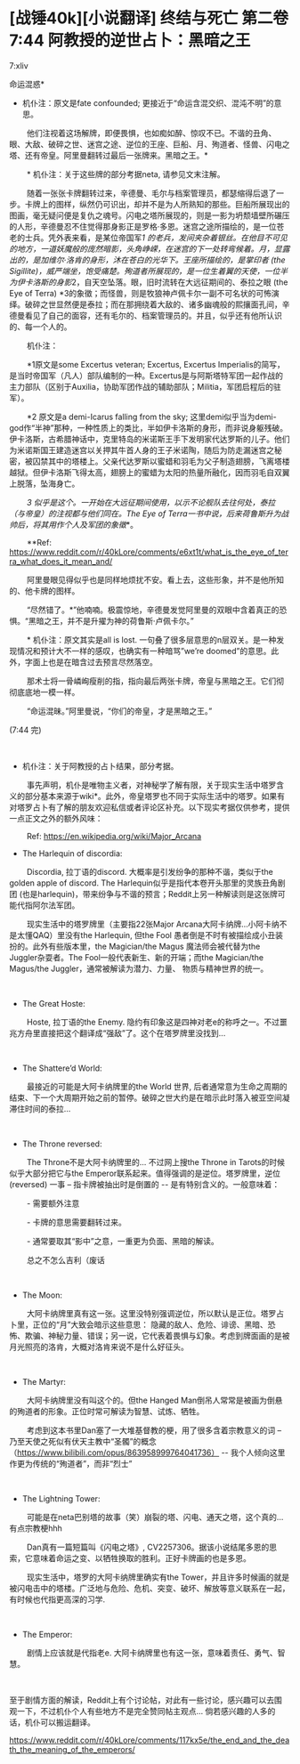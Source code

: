 # [战锤40k][小说翻译] 终结与死亡 第二卷 7:44 阿教授的逆世占卜：黑暗之王

7:xliv 

命运混惑* 

* 机仆注：原文是fate confounded; 更接近于“命运含混交织、混沌不明”的意思。

        他们注视着这场解牌，即便畏惧，也如痴如醉、惊叹不已。不谐的丑角、眼、大敌、破碎之世、迷宫之途、逆位的王座、巨船、月、殉道者、怪兽、闪电之塔、还有帝皇。阿里曼翻转过最后一张牌来。黑暗之王。*

        * 机仆注：关于这些牌的部分考据neta, 请参见文末注解。

        随着一张张卡牌翻转过来，辛德曼、毛尔与档案管理员，都瑟缩得后退了一步。卡牌上的图样，纵然仍可识出，却并不是为人所熟知的那些。巨船所展现出的图画，毫无疑问便是复仇之魂号。闪电之塔所展现的，则是一影为坍颓墙壁所碾压的人形，辛德曼忍不住觉得那身影正是罗格·多恩。迷宫之途所描绘的，是一位苍老的士兵。凭外表来看，是某位帝国军*1 的老兵，发间夹杂着银丝。在他目不可见的地方，一道妖魔般的庞然暗影，头角峥嵘，在迷宫的下一处转弯候着。月，显露出的，是加维尔·洛肯的身形，沐在苍白的光华下。王座所描绘的，是掌印者 (the Sigillite)，威严端坐，饱受痛楚。殉道者所展现的，是一位生着翼的天使，一位半为伊卡洛斯的身影*2，自天空坠落。眼，旧时流转在大远征期间的、泰拉之眼 (the Eye of Terra) *3的象徵；而怪兽，则是牧狼神卢佩卡尔一副不可名状的可怖演绎。破碎之世显然便是泰拉；而在那拥绕着大敌的、诸多幽魂般的熙攘面孔间，辛德曼看见了自己的面容，还有毛尔的、档案管理员的。并且，似乎还有他所认识的、每一个人的。

        机仆注：

        *1原文是some Excertus veteran; Excertus, Excertus Imperialis的简写，是当时帝国军（凡人）部队编制的一种。Excertus是与阿斯塔特军团一起作战的主力部队（区别于Auxilia，协助军团作战的辅助部队；Militia，军团启程后的驻军）。

        *2 原文是a demi-Icarus falling from the sky; 这里demi似乎当为demi-god作“半神”那种，一种性质上的类比，半如伊卡洛斯的身形，而非说身躯残破。伊卡洛斯，古希腊神话中，克里特岛的米诺斯王手下发明家代达罗斯的儿子。他们为米诺斯国王建造迷宫以关押其牛首人身的王子米诺陶，随后为防走漏迷宫之秘密，被囚禁其中的塔楼上。父亲代达罗斯以蜜蜡和羽毛为父子制造翅膀，飞离塔楼越狱。但伊卡洛斯飞得太高，翅膀上的蜜蜡为太阳的热量所融化，因而羽毛自双翼上脱落，坠海身亡。

        *3 似乎是这个。一开始在大远征期间使用，以示不论舰队去往何处，泰拉（与帝皇）的注视都与他们同在。The Eye of Terra一书中说，后来荷鲁斯升为战帅后，将其用作个人及军团的象徵**。



        **Ref: https://www.reddit.com/r/40kLore/comments/e6xt1t/what_is_the_eye_of_terra_what_does_it_mean_and/



        阿里曼眼见得似乎也是同样地烦扰不安。看上去，这些形象，并不是他所知的、他卡牌的图样。

        “尽然错了。*”他喃喃。极震惊地，辛德曼发觉阿里曼的双眼中含着真正的恐惧。“黑暗之王，并不是升擢为神的荷鲁斯·卢佩卡尔。”

        * 机仆注：原文其实是all is lost. 一句叠了很多层意思的n层双关。是一种发现情况和预计大不一样的感叹，也确实有一种暗骂”we’re doomed”的意思。此外，字面上也是在暗含过去预言尽然落空。

        那术士将一骨嶙峋瘦削的指，指向最后两张卡牌，帝皇与黑暗之王。它们彻彻底底地一模一样。

        “命运混昧。”阿里曼说，“你们的帝皇，才是黑暗之王。”



(7:44 完)

 

* 机仆注：关于阿教授的占卜结果，部分考据。

        事先声明，机仆是唯物主义者，对神秘学了解有限，关于现实生活中塔罗含义的部分基本来源于wiki*。此外，帝皇塔罗也不同于实际生活中的塔罗。如果有对塔罗占卜有了解的朋友欢迎私信或者评论区补充。以下现实考据仅供参考，提供一点正文之外的额外风味：

        Ref: https://en.wikipedia.org/wiki/Major_Arcana

- The Harlequin of discordia:

        Discordia, 拉丁语的discord. 大概率是引发纷争的那种不谐，类似于the golden apple of discord. The Harlequin似乎是指代本卷开头那里的灵族丑角剧团 (也是harlequin)，带来纷争与不谐的预言；Reddit上另一种解读则是这张牌可能代指阿尔法军团。

        现实生活中的塔罗牌里（主要指22张Major Arcana大阿卡纳牌…小阿卡纳不是太懂QAQ）里没有the Harlequin, 但the Fool 愚者倒是不时有被描绘成小丑装扮的。此外有些版本里，the Magician/the Magus 魔法师会被代替为the Juggler杂耍者。The Fool一般代表新生、新的开端；而the Magician/the Magus/the Juggler，通常被解读为潜力、力量、 物质与精神世界的统一。

 

- The Great Hoste:

        Hoste, 拉丁语的the Enemy. 隐约有印象这是四神对老e的称呼之一。不过噩兆方舟里直接把这个翻译成“强敌”了。这个在塔罗牌里没找到...

 

- The Shattere’d World:

        最接近的可能是大阿卡纳牌里的the World 世界, 后者通常意为生命之周期的结束、下一个大周期开始之前的暂停。破碎之世大约是在暗示此时落入被亚空间凝滞住时间的泰拉…

 

- The Throne reversed:

        The Throne不是大阿卡纳牌里的… 不过网上搜the Throne in Tarots的时候似乎大部分把它与the Emperor联系起来。值得强调的是逆位。塔罗牌里，逆位 (reversed) 一事 – 指卡牌被抽出时是倒置的 -- 是有特别含义的。一般意味着：

        - 需要额外注意

        - 卡牌的意思需要翻转过来。

        - 通常要取其“影中”之意，一重更为负面、黑暗的解读。

        总之不怎么吉利（废话

 

- The Moon:

        大阿卡纳牌里真有这一张。这里没特别强调逆位，所以默认是正位。塔罗占卜里，正位的“月”大致会暗示这些意思： 隐藏的敌人、危险、诽谤、黑暗、恐怖、欺骗、神秘力量、错误；另一说，它代表着畏惧与幻象。考虑到牌面画的是被月光照亮的洛肯，大概对洛肯来说不是什么好征头。

 

- The Martyr:

        大阿卡纳牌里没有叫这个的。但the Hanged Man倒吊人常常是被画为倒悬的殉道者的形象。正位时常可解读为智慧、试炼、牺牲。

        考虑到这本书里Dan塞了一大堆基督教的梗，用了很多含着宗教意义的词 – 乃至天使之死似有伏天主教中“圣髑”的概念（https://www.bilibili.com/opus/863958999764041736） -- 我个人倾向这里作更为传统的“殉道者”，而非“烈士”

 

- The Lightning Tower:

        可能是在neta巴别塔的故事（笑）崩裂的塔、闪电、通天之塔，这个真的… 有点宗教梗hhh

        Dan真有一篇短篇叫《闪电之塔》, CV2257306。据该小说结尾多恩的思索，它意味着命运之变、以牺牲换取的胜利。正好卡牌画的也是多恩。

        现实生活中，塔罗的大阿卡纳牌里确实有the Tower，并且许多时候画的就是被闪电击中的塔楼。广泛地与危险、危机、突变、破坏、解放等意义联系在一起，有时候也代指更高深的习学.

 

- The Emperor: 

        剧情上应该就是代指老e. 大阿卡纳牌里也有这一张，意味着责任、勇气、智慧。

 

至于剧情方面的解读，Reddit上有个讨论帖，对此有一些讨论，感兴趣可以去围观一下，不过机仆个人有些地方不是完全赞同帖主观点… 倘若感兴趣的人多的话，机仆可以搬运翻译。

https://www.reddit.com/r/40kLore/comments/117kx5e/the_end_and_the_death_the_meaning_of_the_emperors/
